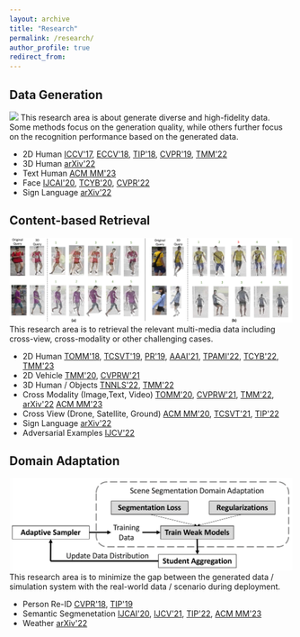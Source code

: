 ```yaml
---
layout: archive
title: "Research"
permalink: /research/
author_profile: true
redirect_from: 
---
```


## Data Generation
![](https://github.com/layumi/3D-Magic-Mirror/raw/master/doc/rainbow_github.gif?raw=true)
This research area is about generate diverse and high-fidelity data. Some methods focus on the generation quality, while others further focus on the recognition performance based on the generated data.
- 2D Human [ICCV'17](https://zdzheng.xyz/publication/Unlabele2017), [ECCV'18](https://zdzheng.xyz/publication/Macro-mi2018), [TIP'18](https://zdzheng.xyz/publication/Multi-ps2018), [CVPR'19](https://www.zdzheng.xyz/publication/Joint-di2019), [TMM'22](https://zdzheng.xyz/publication/SPG-VTON2022)
- 3D Human [arXiv'22](https://zdzheng.xyz/publication/3D-Magic2022)
- Text Human [ACM MM'23](https://www.zdzheng.xyz/publication/Towards-2023)
- Face [IJCAI'20](https://zdzheng.xyz/publication/Real-Wor2020), [TCYB'20](https://zdzheng.xyz/publication/Unsuperv2020), [CVPR'22](https://zdzheng.xyz/publication/Multi-Vi2022)
- Sign Language [arXiv'22](https://zdzheng.xyz/publication/Jointly-2022) 


## Content-based Retrieval 
![](https://github.com/layumi/person-reid-3d/raw/master/imgs/demo-1.jpg)
This research area is to retrieval the relevant multi-media data including cross-view, cross-modality or other challenging cases. 
- 2D Human [TOMM'18](https://zdzheng.xyz/publication/A-discri2018), [TCSVT'19](https://zdzheng.xyz/publication/Pedestri2018), [PR'19](https://zdzheng.xyz/publication/Improvin2019), [AAAI'21](https://zdzheng.xyz/publication/Decouple2021), [TPAMI'22](https://zdzheng.xyz/publication/DMRNet-L2022), [TCYB'22](https://zdzheng.xyz/publication/Soft-Per2022), [TMM'23](https://zdzheng.xyz/publication/Progress2023)
- 2D Vehicle [TMM'20](https://zdzheng.xyz/publication/VehicleN2020), [CVPRW'21](https://zdzheng.xyz/publication/Robust-V2021)
- 3D Human / Objects [TNNLS'22](https://zdzheng.xyz/publication/Paramete2022), [TMM'22](https://zdzheng.xyz/publication/Self-sup2022)
- Cross Modality (Image,Text, Video) [TOMM'20](https://zdzheng.xyz/publication/Dual-pat2020), [CVPRW'21](https://zdzheng.xyz/publication/Connecti2021), [TMM'22](https://zdzheng.xyz/publication/Align-an2022), [arXiv'22](https://zdzheng.xyz/publication/Composed2022) [ACM MM'23](https://www.zdzheng.xyz/publication/Towards-2023)
- Cross View (Drone, Satellite, Ground) [ACM MM'20](https://zdzheng.xyz/publication/Universi2020), [TCSVT'21](https://zdzheng.xyz/publication/Each-par2021), [TIP'22](https://zdzheng.xyz/publication/Joint-Re2022)
- Sign Language [arXiv'22](https://zdzheng.xyz/publication/StepNet-2022)
- Adversarial Examples [IJCV'22](https://zdzheng.xyz/publication/U-turn-C2022)


## Domain Adaptation 
![](https://github.com/layumi/AdaBoost_Seg/raw/master/pipeline.png)
This research area is to minimize the gap between the generated data / simulation system with the real-world data / scenario during deployment. 
- Person Re-ID [CVPR'18](https://zdzheng.xyz/publication/Camera-s2018), [TIP'19](https://zdzheng.xyz/publication/Camstyle2019)
- Semantic Segmenetation [IJCAI'20](https://zdzheng.xyz/publication/Unsuperv2020), [IJCV'21](https://zdzheng.xyz/publication/Rectifyi2021), [TIP'22](https://zdzheng.xyz/publication/Adaptive2022), [ACM MM'23](https://zdzheng.xyz/publication/PiPa-Pix2023)
- Weather [arXiv'22](https://zdzheng.xyz/publication/Multiple2022)